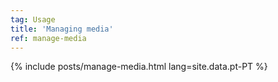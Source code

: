 ```yaml
---
tag: Usage
title: 'Managing media'
ref: manage-media
---
```


{% include posts/manage-media.html lang=site.data.pt-PT %}
